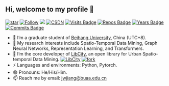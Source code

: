 ## Hi, welcome to my profile 👋

[![star](https://img.shields.io/github/stars/aptx1231?affiliations=OWNER%2CCOLLABORATOR%2CORGANIZATION_MEMBER&style=social)](https://github.com/aptx1231) [![Follow](https://img.shields.io/github/followers/aptx1231?style=social)](https://github.com/aptx1231) [![](https://img.shields.io/badge/BLOG-BLOG-brightgreen)](https://aptx1231.github.io/) [![CSDN](https://img.shields.io/badge/CSDN-CSDN-brightgreen)](https://blog.csdn.net/aptx1231?type=blog) [![Visits Badge](https://badges.pufler.dev/visits/aptx1231/aptx1231?color=blue)](https://github.com/aptx1231) [![Repos Badge](https://badges.pufler.dev/repos/aptx1231?color=blue)](https://github.com/aptx1231) [![Years Badge](https://badges.pufler.dev/years/aptx1231?color=blue)](https://github.com/aptx1231) [![Commits Badge](https://badges.pufler.dev/commits/monthly/aptx1231?color=blue)](https://github.com/aptx1231)

- 🏫 I’m a graduate student of [Beihang University](http://www.buaa.edu.cn/), China (UTC+8).
- 🌱 My research interests include Spatio-Temporal Data Mining, Graph Neural Networks, Representation Learning, and Transformers.
- 💪 I’m the core developer of [LibCity](https://github.com/LibCity), an open library for Urban Spatio-temporal Data Mining. [![LibCity](https://img.shields.io/github/stars/LibCity?style=social)](https://img.shields.io/github/stars/LibCity?style=social) [![fork](https://img.shields.io/github/forks/LibCity/Bigscity-Libcity?style=social)](https://github.com/LibCity/Bigscity-LibCity/network/members)
- ⚡ Languages and environments: Python, Pytorch.
- 😄 Pronouns: He/His/Him.
- 📫 Reach me by email: [jwjiang@buaa.edu.cn](mailto:jwjiang@buaa.edu.cn)

